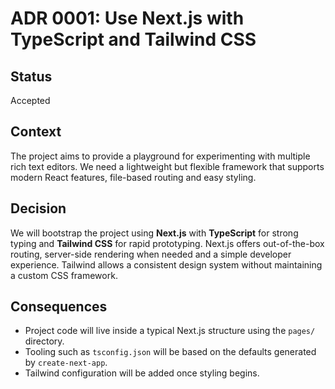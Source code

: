 # ADR 0001: Use Next.js with TypeScript and Tailwind CSS

## Status
Accepted

## Context
The project aims to provide a playground for experimenting with multiple rich text editors. We need a lightweight but flexible framework that supports modern React features, file-based routing and easy styling.

## Decision
We will bootstrap the project using **Next.js** with **TypeScript** for strong typing and **Tailwind CSS** for rapid prototyping. Next.js offers out-of-the-box routing, server-side rendering when needed and a simple developer experience. Tailwind allows a consistent design system without maintaining a custom CSS framework.

## Consequences
* Project code will live inside a typical Next.js structure using the `pages/` directory.
* Tooling such as `tsconfig.json` will be based on the defaults generated by `create-next-app`.
* Tailwind configuration will be added once styling begins.

